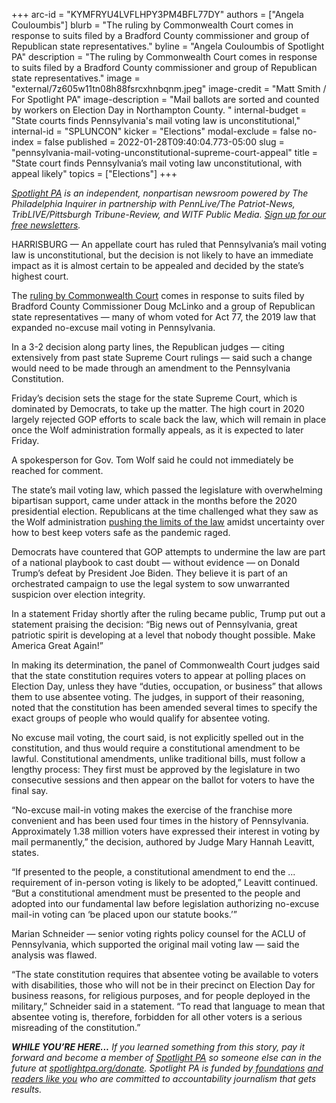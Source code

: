 +++
arc-id = "KYMFRYU4LVFLHPY3PM4BFL77DY"
authors = ["Angela Couloumbis"]
blurb = "The ruling by Commonwealth Court comes in response to suits filed by a Bradford County commissioner and group of Republican state representatives."
byline = "Angela Couloumbis of Spotlight PA"
description = "The ruling by Commonwealth Court comes in response to suits filed by a Bradford County commissioner and group of Republican state representatives."
image = "external/7z605w11tn08h88fsrcxhnbqnm.jpeg"
image-credit = "Matt Smith / For Spotlight PA"
image-description = "Mail ballots are sorted and counted by workers on Election Day in Northampton County. "
internal-budget = "State courts finds Pennsylvania's mail voting law is unconstitutional,"
internal-id = "SPLUNCON"
kicker = "Elections"
modal-exclude = false
no-index = false
published = 2022-01-28T09:40:04.773-05:00
slug = "pennsylvania-mail-voting-unconstitutional-supreme-court-appeal"
title = "State court finds Pennsylvania’s mail voting law unconstitutional, with appeal likely"
topics = ["Elections"]
+++

<a href="https://www.spotlightpa.org/"><i>Spotlight PA</i></a><i> is an independent, nonpartisan newsroom powered by The Philadelphia Inquirer in partnership with PennLive/The Patriot-News, TribLIVE/Pittsburgh Tribune-Review, and WITF Public Media. </i><a href="https://www.spotlightpa.org/newsletters"><i>Sign up for our free newsletters</i></a><i>.</i>

HARRISBURG — An appellate court has ruled that Pennsylvania’s mail voting law is unconstitutional, but the decision is not likely to have an immediate impact as it is almost certain to be appealed and decided by the state’s highest court.

The <a href="https://www.pacourts.us/assets/opinions/Commonwealth/out/244MD21_1-28-22.pdf?cb=1" target="_blank">ruling by Commonwealth Court</a> comes in response to suits filed by Bradford County Commissioner Doug McLinko and a group of Republican state representatives — many of whom voted for Act 77, the 2019 law that expanded no-excuse mail voting in Pennsylvania.

In a 3-2 decision along party lines, the Republican judges — citing extensively from past state Supreme Court rulings — said such a change would need to be made through an amendment to the Pennsylvania Constitution.

Friday’s decision sets the stage for the state Supreme Court, which is dominated by Democrats, to take up the matter. The high court in 2020 largely rejected GOP efforts to scale back the law, which will remain in place once the Wolf administration formally appeals, as it is expected to later Friday.

<script src="https://www.spotlightpa.org/embed.js" async></script><div data-spl-embed-version="1" data-spl-src="https://www.spotlightpa.org/embeds/newsletter/"></div>

A spokesperson for Gov. Tom Wolf said he could not immediately be reached for comment.

The state’s mail voting law, which passed the legislature with overwhelming bipartisan support, came under attack in the months before the 2020 presidential election. Republicans at the time challenged what they saw as the<b> </b>Wolf administration <a href="https://www.spotlightpa.org/news/2020/12/pennsylvania-election-2020-act-77-mail-voting-republican-audit/" target="_blank">pushing the limits of the law</a> amidst uncertainty over how to best keep voters safe as the pandemic raged.

Democrats have countered that GOP attempts to undermine the law are part of a national playbook to cast doubt — without evidence — on Donald Trump’s defeat by President Joe Biden. They believe it is part of an orchestrated campaign to use the legal system to sow unwarranted suspicion over election integrity.

In a statement Friday shortly after the ruling became public, Trump put out a statement praising the decision: “Big news out of Pennsylvania, great patriotic spirit is developing at a level that nobody thought possible. Make America Great Again!”

In making its determination, the panel of Commonwealth Court judges said that the state constitution requires voters to appear at polling places on Election Day, unless they have “duties, occupation, or business” that allows them to use absentee voting. The judges, in support of their reasoning, noted that the constitution has been amended several times to specify the exact groups of people who would qualify for absentee voting.

<script src="https://www.spotlightpa.org/embed.js" async></script><div data-spl-embed-version="1" data-spl-src="https://www.spotlightpa.org/embeds/donate/"></div>

No excuse mail voting, the court said, is not explicitly spelled out in the constitution, and thus would require a constitutional amendment to be lawful. Constitutional amendments, unlike traditional bills, must follow a lengthy process: They first must be approved by the legislature in two consecutive sessions and then appear on the ballot for voters to have the final say.

“No-excuse mail-in voting makes the exercise of the franchise more convenient and has been used four times in the history of Pennsylvania. Approximately 1.38 million voters have expressed their interest in voting by mail permanently,” the decision, authored by Judge Mary Hannah Leavitt, states.

“If presented to the people, a constitutional amendment to end the ... requirement of in-person voting is likely to be adopted,” Leavitt continued. “But a constitutional amendment must be presented to the people and adopted into our fundamental law before legislation authorizing no-excuse mail-in voting can ‘be placed upon our statute books.’”

Marian Schneider — senior voting rights policy counsel for the ACLU of Pennsylvania, which supported the original mail voting law — said the analysis was flawed.

“The state constitution requires that absentee voting be available to voters with disabilities, those who will not be in their precinct on Election Day for business reasons, for religious purposes, and for people deployed in the military,” Schneider said in a statement. “To read that language to mean that absentee voting is, therefore, forbidden for all other voters is a serious misreading of the constitution.”

<i><b>WHILE YOU’RE HERE...</b></i><i> If you learned something from this story, pay it forward and become a member of </i><a href="https://www.spotlightpa.org/"><i>Spotlight PA</i></a><i> so someone else can in the future at </i><a href="http://spotlightpa.org/donate"><i>spotlightpa.org/donate</i></a><i>. Spotlight PA is funded by</i><a href="https://www.spotlightpa.org/support"><i> foundations</i></a><i> </i><a href="https://www.spotlightpa.org/support"><i>and readers like you</i></a><i> who are committed to accountability journalism that gets results.</i>
